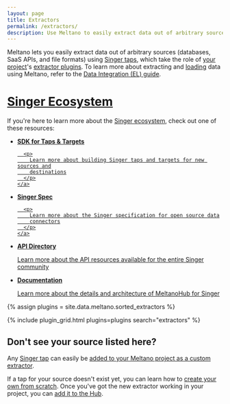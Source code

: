 ```yaml
---
layout: page
title: Extractors
permalink: /extractors/
description: Use Meltano to easily extract data out of arbitrary sources (databases, SaaS APIs, and file formats) using Singer taps.
---
```


Meltano lets you easily extract data out of arbitrary sources (databases, SaaS APIs, and file formats) using [Singer taps](/singer/taps/), which take the role of [your project](https://docs.meltano.com/concepts/project)'s [extractor plugins](https://docs.meltano.com/concepts/plugins#extractors).
To learn more about extracting and [loading](/loaders/) data using Meltano, refer to the [Data Integration (EL) guide](https://docs.meltano.com/integration.html).


<h1>
  <a href="/singer">Singer Ecosystem</a>
</h1>
<p>
  If you're here to learn more about the
  <a href="/singer">Singer ecosystem</a>, check out one of these resources:
</p>

<ul class="button-grid two-columns">
  <li>
    <a href="https://sdk.meltano.com" target="_blank">
      <strong>SDK for Taps &amp; Targets</strong>

      <p>
        Learn more about building Singer taps and targets for new sources and
        destinations
      </p>
    </a>
  </li>
  <li>
    <a href="/singer/spec">
      <strong>Singer Spec</strong>

      <p>
        Learn more about the Singer specification for open source data
        connectors
      </p>
    </a>
  </li>
  <li>
    <a href="/singer#api-resources">
      <strong>API Directory</strong>
      <p>
        Learn more about the API resources available for the entire Singer
        community
      </p>
    </a>
  </li>
  <li>
    <a href="/singer/docs">
      <strong>Documentation</strong>
      <p>
        Learn more about the details and architecture of MeltanoHub for Singer
      </p>
    </a>
  </li>
</ul>

{% assign plugins = site.data.meltano.sorted_extractors %}

{% include plugin_grid.html plugins=plugins search="extractors" %}

## Don't see your source listed here?

Any [Singer tap](/singer/taps/) can easily be [added to your Meltano project as a custom extractor](https://docs.meltano.com/plugin-management.html#custom-plugins).

If a tap for your source doesn't exist yet, you can learn how to [create your own from scratch](https://meltano.com/tutorials/create-a-custom-extractor.html). Once you've got the new extractor working in your project, you can
[add it to the Hub](https://gitlab.com/meltano/hub/-/tree/main/_data/taps).
